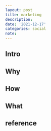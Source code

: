 ```yaml
---
layout: post
title: marketing
description:
date: '2021-12-17'
categories: social
note:
---
```


## Intro

## Why

## How

## What

## reference
